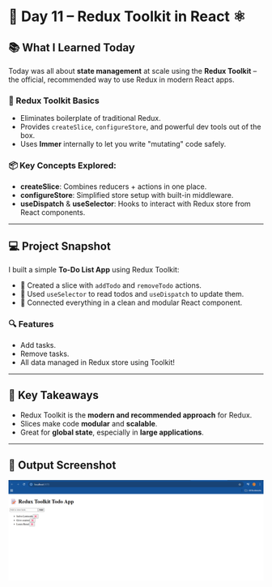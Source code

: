 # 🚀 Day 11 – Redux Toolkit in React ⚛️

## 📚 What I Learned Today

Today was all about **state management** at scale using the **Redux Toolkit** – the official, recommended way to use Redux in modern React apps.

### 🧠 Redux Toolkit Basics
- Eliminates boilerplate of traditional Redux.
- Provides `createSlice`, `configureStore`, and powerful dev tools out of the box.
- Uses **Immer** internally to let you write "mutating" code safely.

### 📦 Key Concepts Explored:
- **createSlice**: Combines reducers + actions in one place.
- **configureStore**: Simplified store setup with built-in middleware.
- **useDispatch** & **useSelector**: Hooks to interact with Redux store from React components.

---

## 💻 Project Snapshot

I built a simple **To-Do List App** using Redux Toolkit:

- 🧩 Created a slice with `addTodo` and `removeTodo` actions.
- 🧠 Used `useSelector` to read todos and `useDispatch` to update them.
- 🧱 Connected everything in a clean and modular React component.

### 🔍 Features
- Add tasks.
- Remove tasks.
- All data managed in Redux store using Toolkit!

---

## 🧠 Key Takeaways

- Redux Toolkit is the **modern and recommended approach** for Redux.
- Slices make code **modular** and **scalable**.
- Great for **global state**, especially in **large applications**.

---

## 📸 Output Screenshot

![Day 11 Output](./day11-screenshot.png)
